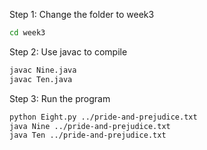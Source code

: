 Step 1:
Change the folder to week3
```bash
cd week3
```

Step 2:
Use javac to compile
```bash
javac Nine.java
javac Ten.java
```

Step 3:
Run the program
```bash
python Eight.py ../pride-and-prejudice.txt
java Nine ../pride-and-prejudice.txt
java Ten ../pride-and-prejudice.txt
```